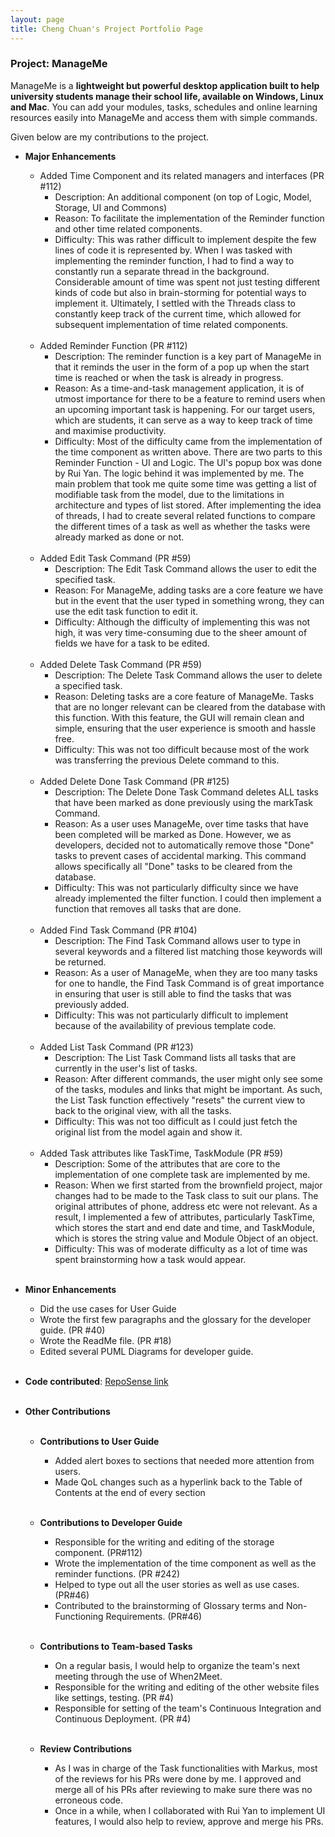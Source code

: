```yaml
---
layout: page
title: Cheng Chuan's Project Portfolio Page
---
```


### Project: ManageMe

ManageMe is a **lightweight but powerful desktop application built to help university students manage their school life, available on Windows, Linux and Mac**. You can add your modules, tasks, schedules and online learning resources easily into ManageMe and access them with simple commands.

Given below are my contributions to the project.

* **Major Enhancements**
  * Added Time Component and its related managers and interfaces (PR #112)
    * Description: An additional component (on top of Logic, Model, Storage, UI and Commons)
    * Reason: To facilitate the implementation of the Reminder function and other time related components.
    * Difficulty: This was rather difficult to implement despite the few lines of code it is represented by. When I was
      tasked with implementing the reminder function, I had to find a way to constantly run a separate thread in the
      background. Considerable amount of time was spent not just testing different kinds of code but also in
      brain-storming for potential ways to implement it. Ultimately, I settled with the Threads class to constantly keep
      track of the current time, which allowed for subsequent implementation of time related components.
      <br><br>
  * Added Reminder Function (PR #112)
    * Description: The reminder function is a key part of ManageMe in that it reminds the user in the form of a pop up
      when the start time is reached or when the task is already in progress.
    * Reason: As a time-and-task management application, it is of utmost importance for there to be a feature to remind
      users when an upcoming important task is happening. For our target users, which are students, it can serve as a way
      to keep track of time and maximise productivity.
    * Difficulty: Most of the difficulty came from the implementation of the time component as written above. There are
      two parts to this Reminder Function - UI and Logic. The UI's popup box was done by Rui Yan. The logic behind it was
      implemented by me. The main problem that took me quite some time was getting a list of modifiable task from the
      model, due to the limitations in architecture and types of list stored. After implementing the idea of threads,
      I had to create several related functions to compare the different times of a task as well as whether the tasks
      were already marked as done or not.
      <br><br>
  * Added Edit Task Command (PR #59)
    * Description: The Edit Task Command allows the user to edit the specified task.
    * Reason: For ManageMe, adding tasks are a core feature we have but in the event that the user typed in something
      wrong, they can use the edit task function to edit it.
    * Difficulty: Although the difficulty of implementing this was not high, it was very time-consuming due to the sheer
      amount of fields we have for a task to be edited.
      <br><br>
  * Added Delete Task Command (PR #59)
    * Description: The Delete Task Command allows the user to delete a specified task.
    * Reason: Deleting tasks are a core feature of ManageMe. Tasks that are no longer relevant can be cleared from the
      database with this function. With this feature, the GUI will remain clean and simple, ensuring that the user
      experience is smooth and hassle free.
    * Difficulty: This was not too difficult because most of the work was transferring the previous Delete command to
      this.
      <br><br>
  * Added Delete Done Task Command (PR #125)
    * Description: The Delete Done Task Command deletes ALL tasks that have been marked as done previously using the
      markTask Command.
    * Reason: As a user uses ManageMe, over time tasks that have been completed will be marked as Done. However, we
      as developers, decided not to automatically remove those "Done" tasks to prevent cases of accidental marking.
      This command allows specifically all "Done" tasks to be cleared from the database.
    * Difficulty: This was not particularly difficulty since we have already implemented the filter function. I could
      then implement a function that removes all tasks that are done.
      <br><br>
  * Added Find Task Command (PR #104)
    * Description: The Find Task Command allows user to type in several keywords and a filtered list matching those
      keywords will be returned.
    * Reason: As a user of ManageMe, when they are too many tasks for one to handle, the Find Task Command is of great
      importance in ensuring that user is still able to find the tasks that was previously added.
    * Difficulty: This was not particularly difficult to implement because of the availability of previous template
      code.
      <br><br>
  * Added List Task Command (PR #123)
    * Description: The List Task Command lists all tasks that are currently in the user's list of tasks.
    * Reason: After different commands, the user might only see some of the tasks, modules and links that might be
      important. As such, the List Task function effectively "resets" the current view to back to the original view, with
      all the tasks.
    * Difficulty: This was not too difficult as I could just fetch the original list from the model again and show it.
      <br><br>
  * Added Task attributes like TaskTime, TaskModule (PR #59)
    * Description: Some of the attributes that are core to the implementation of one complete task are
      implemented by me.
    * Reason: When we first started from the brownfield project, major changes had to be made to the Task class to
      suit our plans. The original attributes of phone, address etc were not relevant. As a result, I implemented a few of
      attributes, particularly TaskTime, which stores the start and end date and time, and TaskModule, which is stores
      the string value and Module Object of an object.
    * Difficulty: This was of moderate difficulty as a lot of time was spent brainstorming how a task would appear.
      <br><br>

* **Minor Enhancements**
  * Did the use cases for User Guide
  * Wrote the first few paragraphs and the glossary for the developer guide. (PR #40)
  * Wrote the ReadMe file. (PR #18)
  * Edited several PUML Diagrams for developer guide.
    <br><br>

* **Code contributed**: [RepoSense link](https://nus-cs2103-ay2122s1.github.io/tp-dashboard/?search=zhangchengchuan&sort=totalCommits%20dsc&sortWithin=title&timeframe=commit&mergegroup=&groupSelect=groupByRepos&breakdown=true&checkedFileTypes=docs~functional-code~test-code~other&since=2021-09-17&tabOpen=true&tabType=authorship&tabAuthor=zhangchengchuan&tabRepo=AY2122S1-CS2103T-W11-3%2Ftp%5Bmaster%5D&authorshipIsMergeGroup=false&authorshipFileTypes=docs~functional-code~test-code~other&authorshipIsBinaryFileTypeChecked=false)
  <br><br>

* **Other Contributions**
  <br><br>

  * **Contributions to User Guide**
    * Added alert boxes to sections that needed more attention from users.
    * Made QoL changes such as a hyperlink back to the Table of Contents at the end of every section
      <br><br>

  * **Contributions to Developer Guide**
    * Responsible for the writing and editing of the storage component. (PR#112)
    * Wrote the implementation of the time component as well as the reminder functions. (PR #242)
    * Helped to type out all the user stories as well as use cases. (PR#46)
    * Contributed to the brainstorming of Glossary terms and Non-Functioning Requirements. (PR#46)
      <br><br>

  * **Contributions to Team-based Tasks**
    * On a regular basis, I would help to organize the team's next meeting through the use of When2Meet.
    * Responsible for the writing and editing of the other website files like settings, testing. (PR #4)
    * Responsible for setting of the team's Continuous Integration and Continuous Deployment. (PR #4)
      <br><br>

  * **Review Contributions**
    * As I was in charge of the Task functionalities with Markus, most of the reviews for his PRs were done by me.
      I approved and merge all of his PRs after reviewing to make sure there was no erroneous code.
    * Once in a while, when I collaborated with Rui Yan to implement UI features, I would also help to review, approve
      and merge his PRs.
      <br><br>
